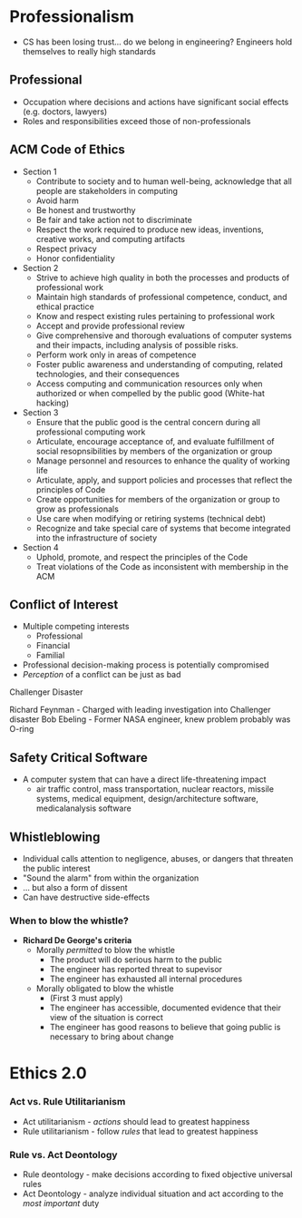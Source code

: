 # Professionalism
- CS has been losing trust... do we belong in engineering? Engineers hold themselves to really high standards

## Professional
- Occupation where decisions and actions have significant social effects (e.g. doctors, lawyers)
- Roles and responsibilities exceed those of non-professionals

## ACM Code of Ethics
- Section 1
	- Contribute to society and to human well-being, acknowledge that all people are stakeholders in computing
	- Avoid harm
	- Be honest and trustworthy
	- Be fair and take action not to discriminate
	- Respect the work required to produce new ideas, inventions, creative works, and computing artifacts
	- Respect privacy
	- Honor confidentiality
- Section 2
	- Strive to achieve high quality in both the processes and products of professional work
	- Maintain high standards of professional competence, conduct, and ethical practice
	- Know and respect existing rules pertaining to professional work
	- Accept and provide professional review
	- Give comprehensive and thorough evaluations of computer systems and their impacts, including analysis of possible risks.
	- Perform work only in areas of competence
	- Foster public awareness and understanding of computing, related technologies, and their consequences
	- Access computing and communication resources only when authorized or when compelled by the public good (White-hat hacking)
- Section 3
	- Ensure that the public good is the central concern during all professional computing work
	- Articulate, encourage acceptance of, and evaluate fulfillment of social resopnsibilities by members of the organization or group
	- Manage personnel and resources to enhance the quality of working life
	- Articulate, apply, and support policies and processes that reflect the principles of Code
	- Create opportunities for members of the organization or group to grow as professionals
	- Use care when modifying or retiring systems (technical debt)
	- Recognize and take special care of systems that become integrated into the infrastructure of society
- Section 4
	- Uphold, promote, and respect the principles of the Code
	- Treat violations of the Code as inconsistent with membership in the ACM

## Conflict of Interest
- Multiple competing interests
	- Professional
	- Financial
	- Familial
- Professional decision-making process is potentially compromised
- *Perception* of a conflict can be just as bad

Challenger Disaster

Richard Feynman - Charged with leading investigation into Challenger disaster
Bob Ebeling - Former NASA engineer, knew problem probably was O-ring

## Safety Critical Software
- A computer system that can have a direct life-threatening impact
	- air traffic control, mass transportation, nuclear reactors, missile systems, medical equipment, design/architecture software, medicalanalysis software

## Whistleblowing
- Individual calls attention to negligence, abuses, or dangers that threaten the public interest
- "Sound the alarm" from within the organization
- ... but also a form of dissent
- Can have destructive side-effects

### When to blow the whistle?
- **Richard De George's criteria**
	- Morally *permitted* to blow the whistle
		- The product will do serious harm to the public
		- The engineer has reported threat to supevisor
		- The engineer has exhausted all internal procedures
	- Morally obligated to blow the whistle
		- (First 3 must apply)
		- The engineer has accessible, documented evidence that their view of the situation is correct
		- The engineer has good reasons to believe that going public is necessary to bring about change

# Ethics 2.0
### Act vs. Rule Utilitarianism
- Act utilitarianism - *actions* should lead to greatest happiness
- Rule utilitarianism - follow *rules* that lead to greatest happiness
### Rule vs. Act Deontology
- Rule deontology - make decisions according to fixed objective universal rules
- Act Deontology - analyze individual situation and act according to the *most important* duty